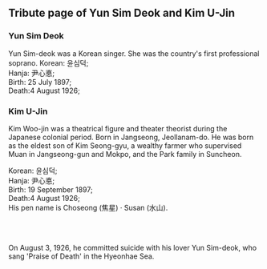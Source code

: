## Tribute page of Yun Sim Deok and Kim U-Jin

### Yun Sim Deok
Yun Sim-deok was a Korean singer. She was the country's first professional soprano.
Korean: 윤심덕; <br>
Hanja: 尹心悳; <br>
Birth: 25 July 1897; <br>
Death:4 August 1926; <br>

### Kim U-Jin
Kim Woo-jin was a theatrical figure and theater theorist during the Japanese colonial period. Born in Jangseong, Jeollanam-do. He was born as the eldest son of Kim Seong-gyu, a wealthy farmer who supervised Muan in Jangseong-gun and Mokpo, and the Park family in Suncheon.

Korean: 윤심덕; <br>
Hanja: 尹心悳; <br>
Birth: 19 September 1897; <br>
Death:4 August 1926; <br>
His pen name is Choseong (焦星) · Susan (水山).

<br>

<br>

On August 3, 1926, he committed suicide with his lover Yun Sim-deok, who sang 'Praise of Death' in the Hyeonhae Sea.